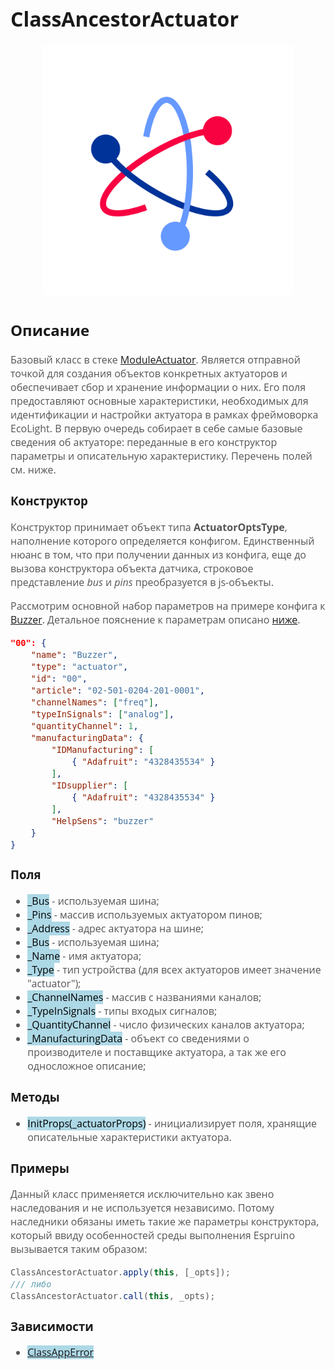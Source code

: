 <div style = "font-family: 'Open Sans', sans-serif; font-size: 16px">

# ClassAncestorActuator 
<div style = "color: #555">
    <p align="center">
    <img src="./res/logo.png" width="400" title="hover text">
    </p>
</div>

## Описание
<div style = "color: #555">

Базовый класс в стеке [ModuleActuator](./README.md). Является отправной точкой для создания объектов конкретных актуаторов и обеспечивает сбор и хранение информации о них. Его поля предоставляют основные характеристики, необходимых для идентификации и настройки актуатора в рамках фреймоворка EcoLight. В первую очередь собирает в себе самые базовые сведения об актуаторе: переданные в его конструктор параметры и описательную характеристику. Перечень полей см. ниже.
</div>

### Конструктор
<div style = "color: #555">

Конструктор принимает объект типа **ActuatorOptsType**, наполнение которого определяется конфигом. Единственный нюанс в том, что при получении данных из конфига, еще до вызова конструктора объекта датчика, строковое представление *bus* и *pins* преобразуется в js-объекты. 

Рассмотрим основной набор параметров на примере конфига к [Buzzer](https://github.com/Konkery/ModuleBuzzer). Детальное пояснение к параметрам описано [ниже](./README_ANCESTOR.md/#поля).

```json
"00": {
    "name": "Buzzer",
    "type": "actuator",
    "id": "00",
    "article": "02-501-0204-201-0001",
    "channelNames": ["freq"],
    "typeInSignals": ["analog"],
    "quantityChannel": 1,
    "manufacturingData": {
        "IDManufacturing": [
            { "Adafruit": "4328435534" }  
        ],
        "IDsupplier": [
            { "Adafruit": "4328435534" }  
        ],
        "HelpSens": "buzzer"
    }
}
```

</div>

### Поля
<div style = "color: #555">

- <mark style="background-color: lightblue">_Bus</mark> - используемая шина;
- <mark style="background-color: lightblue">_Pins</mark> - массив используемых актуатором пинов;
- <mark style="background-color: lightblue">_Address</mark> - адрес актуатора на шине;
- <mark style="background-color: lightblue">_Bus</mark> - используемая шина;
- <mark style="background-color: lightblue">_Name</mark> - имя актуатора;
- <mark style="background-color: lightblue">_Type</mark> - тип устройства (для всех актуаторов имеет значение "actuator");
- <mark style="background-color: lightblue">_ChannelNames</mark> - массив с названиями каналов;
- <mark style="background-color: lightblue">_TypeInSignals</mark> - типы входых сигналов;
- <mark style="background-color: lightblue">_QuantityChannel</mark> - число физических каналов актуатора;
- <mark style="background-color: lightblue">_ManufacturingData</mark> - объект со сведениями о производителе и поставщике актуатора, а так же его односложное описание;
</div>

### Методы
<div style = "color: #555">

- <mark style="background-color: lightblue">InitProps(_actuatorProps)</mark> - инициализирует поля, хранящие описательные характеристики актуатора.
</div>

### Примеры
<div style = "color: #555">

Данный класс применяется исключительно как звено наследования и не используется независимо. Потому наследники обязаны иметь такие же параметры конструктора, который ввиду особенностей среды выполнения Espruino вызывается таким образом:
```js
ClassAncestorActuator.apply(this, [_opts]);
/// либо
ClassAncestorActuator.call(this, _opts);
```
</div>

### Зависимости
<div style = "color: #555">

- <mark style="background-color: lightblue">[ClassAppError](https://github.com/Konkery/ModuleAppError/blob/main/README.md)</mark>
</div>

</div>